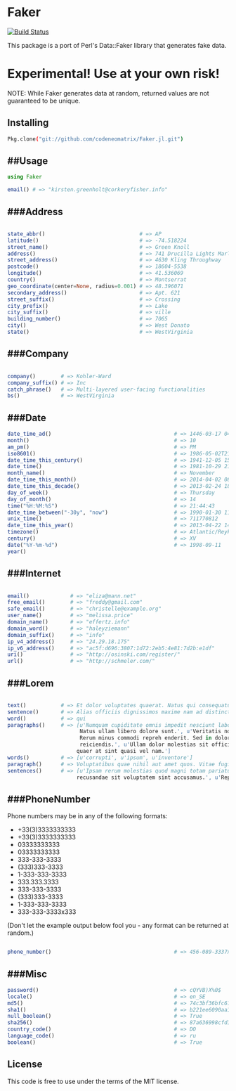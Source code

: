 Faker
=====
[![Build Status](https://travis-ci.org/codeneomatrix/Faker.jl.svg)](https://travis-ci.org/codeneomatrix/Faker.jl)

This package is a port of Perl's Data::Faker library that generates fake data.

Experimental! Use at your own risk!
===================================

NOTE: While Faker generates data at random, returned values are not guaranteed to be unique.

Installing
----------
```bash
Pkg.clone("git://github.com/codeneomatrix/Faker.jl.git")
```

##Usage
-----
```julia
using Faker

email() # => "kirsten.greenholt@corkeryfisher.info"
```

###Address
-----------------

```julia

state_abbr()                              # => AP
latitude()                                # => -74.518224
street_name()                             # => Green Knoll
address()                                 # => 741 Drucilla Lights Marlenport, VT 54198-4463
street_address()                          # => 4630 Kling Throughway
postcode()                                # => 18604-5538
longitude()                               # => 41.536069
country()                                 # => Montserrat
geo_coordinate(center=None, radius=0.001) # => 48.396071
secondary_address()                       # => Apt. 621
street_suffix()                           # => Crossing
city_prefix()                             # => Lake
city_suffix()                             # => ville
building_number()                         # => 7065
city()                                    # => West Donato
state()                                   # => WestVirginia


```



###Company
-----------------

```julia

company()        # => Kohler-Ward
company_suffix() # => Inc
catch_phrase()   # => Multi-layered user-facing functionalities
bs()             # => WestVirginia

```

###Date
---------------------

```julia
date_time_ad()                                       # => 1446-03-17 04:03:47
month()                                              # => 10
am_pm()                                              # => PM
iso8601()                                            # => 1986-05-02T21:01:04
date_time_this_century()                             # => 1941-12-05 15:52:02
date_time()                                          # => 1981-10-29 21:56:29
month_name()                                         # => November
date_time_this_month()                               # => 2014-04-02 08:38:48
date_time_this_decade()                              # => 2013-02-24 18:47:46
day_of_week()                                        # => Thursday
day_of_month()                                       # => 14
time("%H:%M:%S")                                     # => 21:44:43
date_time_between("-30y", "now")                     # => 1990-01-30 11:47:01
unix_time()                                          # => 711770812
date_time_this_year()                                # => 2013-04-22 14:51:26
timezone()                                           # => Atlantic/Reykjavik
century()                                            # => XV
date("%Y-%m-%d")                                     # => 1998-09-11
year()         

```
###Internet
---------------

```julia

email()             # => "eliza@mann.net"
free_email()        # => "freddy@gmail.com"
safe_email()        # => "christelle@example.org"
user_name()         # => "melissa.price"
domain_name()       # => "effertz.info"
domain_word()       # => "haleyziemann"
domain_suffix()     # => "info"
ip_v4_address()     # => "24.29.18.175"
ip_v6_address()     # => "ac5f:d696:3807:1d72:2eb5:4e81:7d2b:e1df"
uri()               # => "http://osinski.com/register/"
url()               # => "http://schmeler.com/"

```

###Lorem
---------------

```julia

text()           # => Et dolor voluptates quaerat. Natus qui consequatur dolor facere. Tenetur repudiandae totam id vitae aut.
sentence()       # => Alias officiis dignissimos maxime nam ad distinctio.
word()           # => qui
paragraphs()     # => [u'Numquam cupiditate omnis impedit nesciunt laboriosam. Vitae hic iste qui deleniti quo incidunt ratione.
                       Natus ullam libero dolore sunt.', u'Veritatis nostrum quod dolorem soluta cupiditate qui incidunt. 
                       Rerum minus commodi repreh enderit. Sed in dolor quia ut est. Impedit eos nihil aut m olestiae 
                       reiciendis.', u'Ullam dolor molestias sit officii s expedita fuga repellat. Et fuga sequi sit. Aperiam
                      quaer at sint quasi vel nam.']
words()          # => [u'corrupti', u'ipsum', u'inventore']
paragraph()      # => Voluptatibus quae nihil aut amet quos. Vitae fugiat adipisci inventore eaque adipisci quia. Nostrum non et numquam illum. Sed id dolore quia.
sentences()      # => [u'Ipsam rerum molestias quod magni totam pariatur enim.',u'Dolores perspiciatis consequatur porro 
                      recusandae sit voluptatem sint accusamus.', u'Repellendus explicabo delectus ad #Name
```


###PhoneNumber
---------------------

Phone numbers may be in any of the following formats:

  * +33(3)3333333333
  * +33(3)3333333333
  * 03333333333
  * 03333333333
  * 333-333-3333
  * (333)333-3333
  * 1-333-333-3333
  * 333.333.3333
  * 333-333-3333
  * (333)333-3333
  * 1-333-333-3333
  * 333-333-3333x333

(Don't let the example output below fool you - any format can be returned at random.)

```julia

phone_number()                                       # => 456-089-3337x803

```


###Misc
---------------------
```julia
password()                                           # => cQYVB)X%0$
locale()                                             # => en_SE
md5()                                                # => 74c3bf36bfc61f2bda75492b422bfaa7
sha1()                                               # => b221ee6090aa125f9acca8ea851d0dc7d9fb0886
null_boolean()                                       # => True
sha256()                                             # => 87a636998cfd1b73b371079d51df2b6b419c94053d73b0da29a7f2e2da7f070a
country_code()                                       # => DO
language_code()                                      # => ru
boolean()                                            # => True
```

License
-------
This code is free to use under the terms of the MIT license.